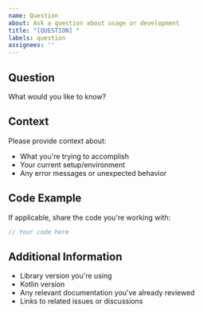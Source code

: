 ```yaml
---
name: Question
about: Ask a question about usage or development
title: "[QUESTION] "
labels: question
assignees: ''
---
```


## Question
What would you like to know?

## Context
Please provide context about:
- What you're trying to accomplish
- Your current setup/environment
- Any error messages or unexpected behavior

## Code Example
If applicable, share the code you're working with:

```kotlin
// Your code here
```

## Additional Information
- Library version you're using
- Kotlin version
- Any relevant documentation you've already reviewed
- Links to related issues or discussions